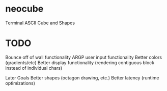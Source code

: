 # neocube
Terminal ASCII Cube and Shapes

# TODO
Bounce off of wall functionality
ARGP user input functionality
Better colors (gradients/etc)
Better display functionality (rendering contiguous block instead of individual chars)

Later Goals
Better shapes (octagon drawing, etc.)
Better latency (runtime optimizations)
